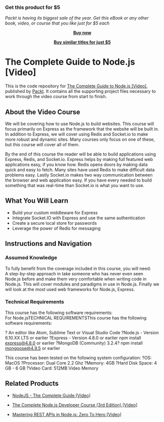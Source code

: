 
### Get this product for $5

<i>Packt is having its biggest sale of the year. Get this eBook or any other book, video, or course that you like just for $5 each</i>


<b><p align='center'>[Buy now](https://packt.link/9781786464743)</p></b>


<b><p align='center'>[Buy similar titles for just $5](https://subscription.packtpub.com/search)</p></b>


# The Complete Guide to Node.js [Video]
This is the code repository for [The Complete Guide to Node.js [Video]](https://www.packtpub.com/web-development/complete-guide-nodejs-video?utm_source=github&utm_medium=repository&utm_campaign=9781786464743), published by [Packt](https://www.packtpub.com/?utm_source=github). It contains all the supporting project files necessary to work through the video course from start to finish.
## About the Video Course
We will be covering how to use Node.js to build websites. This course will focus primarily on Express as the framework that the website will be built in. In addition to Express, we will cover using Redis and Socket.io to make more robust and dynamic sites. Many courses only focus on one of these, but this course will cover all of them.

By the end of this course the reader will be able to build applications using Express, Redis, and Socket.io. Express helps by making full featured web applications easy, if you know how. Redis opens doors by making data quick and easy to fetch. Many sites have used Redis to make difficult data problems easy. Lastly Socket.io makes two way communication between the browser and web application easy. If you have every needed to build something that was real-time than Socket.io is what you want to use.


<H2>What You Will Learn</H2>
<DIV class=book-info-will-learn-text>
<UL>
<LI>Build your custom middleware for Express 
<LI>Integrate Socket.IO with Express and use the same authentication 
<LI>Create a secure local store for passwords 
<LI>Leverage the power of Redis for messaging </LI></UL></DIV>

## Instructions and Navigation
### Assumed Knowledge
To fully benefit from the coverage included in this course, you will need:<br/>
A step-by-step approach in take someone who has never even seen Node.js before and make them very comfortable when writing code in Node.js. This will cover modules and paradigms in use in Node.js. Finally we will look at the most used web frameworks for Node.js, Express.

### Technical Requirements
This course has the following software requirements:<br/>
For Node.jsTECHNICAL REQUIREMENTSThis course has the following software requirements:

? An editor like Atom, Sublime Text or Visual Studio Code
?Node.js - Version 6.10.XX LTS or earlier
?Express - Version 4.8.0 or earlier	npm install express@4.8.0 or earlier
?MongoDB (Community) 3.2.4?	npm install mongoose@4.9.5 or earlier

This course has been tested on the following system configuration:
?OS: MacOS
?Processor: Dual Core 2.2 Ghz
?Memory: 4GB
?Hard Disk Space: 4 GB - 6 GB
?Video Card: 512MB Video Memory

## Related Products
* [NodeJS - The Complete Guide [Video]](https://www.packtpub.com/application-development/nodejs-complete-guide-video?utm_source=github&utm_medium=repository&utm_campaign=9781838826864)

* [The Complete Node.js Developer Course (3rd Edition) [Video]](https://www.packtpub.com/application-development/complete-nodejs-developer-course-3rd-edition-video?utm_source=github&utm_medium=repository&utm_campaign=9781789955071)

* [Mastering REST APIs in Node.js: Zero To Hero [Video]](https://www.packtpub.com/application-development/mastering-rest-apis-nodejs-zero-hero-video?utm_source=github&utm_medium=repository&utm_campaign=9781838825232)

